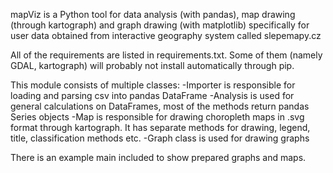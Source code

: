 mapViz is a Python tool for data analysis (with pandas), map drawing (through kartograph) and graph drawing (with matplotlib) specifically for user data obtained from interactive geography system called slepemapy.cz

All of the requirements are listed in requirements.txt. Some of them (namely GDAL, kartograph) will probably not install automatically through pip. 


This module consists of multiple classes:
-Importer is responsible for loading and parsing csv into pandas DataFrame
-Analysis is used for general calculations on DataFrames, most of the methods return pandas Series objects
-Map is responsible for drawing choropleth maps in .svg format through kartograph. It has separate methods for drawing, legend, title, classification methods etc.
-Graph class is used for drawing graphs

There is an example main included to show prepared graphs and maps. 